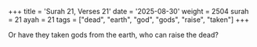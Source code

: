 +++
title = 'Surah 21, Verses 21'
date = '2025-08-30'
weight = 2504
surah = 21
ayah = 21
tags = ["dead", "earth", "god", "gods", "raise", "taken"]
+++

Or have they taken gods from the earth, who can raise the dead?
